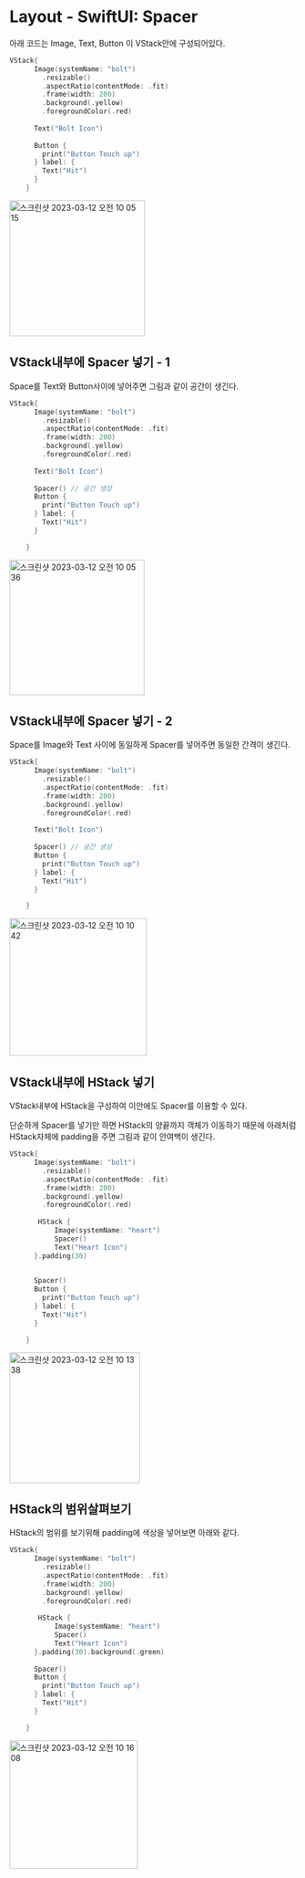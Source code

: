 # Layout - SwiftUI: Spacer

아래 코드는 Image, Text, Button 이 VStack안에 구성되어있다.

```swift
VStack{
      Image(systemName: "bolt")
        .resizable()
        .aspectRatio(contentMode: .fit)
        .frame(width: 200)
        .background(.yellow)
        .foregroundColor(.red)
 
      Text("Bolt Icon")
      
      Button {
        print("Button Touch up")
      } label: {
        Text("Hit")
      }
    }
```  

<img width="238" alt="스크린샷 2023-03-12 오전 10 05 15" src="https://user-images.githubusercontent.com/76529148/224518972-2bb24991-cb19-4493-b944-8f74cb1e0296.png">

## VStack내부에 Spacer 넣기 - 1
Space를 Text와 Button사이에 넣어주면 그림과 같이 공간이 생긴다. 

```swift
VStack{
      Image(systemName: "bolt")
        .resizable()
        .aspectRatio(contentMode: .fit)
        .frame(width: 200)
        .background(.yellow)
        .foregroundColor(.red)
 
      Text("Bolt Icon")
      
      Spacer() // 공간 생성
      Button {
        print("Button Touch up")
      } label: {
        Text("Hit")
      }

    }
```

<img width="237" alt="스크린샷 2023-03-12 오전 10 05 36" src="https://user-images.githubusercontent.com/76529148/224518974-47efe230-51f3-47b9-a7e4-39c08251b1a6.png">


## VStack내부에 Spacer 넣기 - 2

Space를 Image와 Text 사이에 동일하게 Spacer를 넣어주면 동일한 간격이 생긴다. 

```swift
VStack{
      Image(systemName: "bolt")
        .resizable()
        .aspectRatio(contentMode: .fit)
        .frame(width: 200)
        .background(.yellow)
        .foregroundColor(.red)
 
      Text("Bolt Icon")
      
      Spacer() // 공간 생성
      Button {
        print("Button Touch up")
      } label: {
        Text("Hit")
      }

    }
```

<img width="241" alt="스크린샷 2023-03-12 오전 10 10 42" src="https://user-images.githubusercontent.com/76529148/224518975-72f41eab-e1d3-4289-9e2c-a79ad7eca955.png">

## VStack내부에 HStack 넣기

VStack내부에 HStack을 구성하여 이안에도 Spacer를 이용할 수 있다.

단순하게 Spacer를 넣기만 하면 HStack의 양끝까지 객체가 이동하기 때문에 아래처럼 HStack자체에 padding을 주면 그림과 같이 안여백이 생긴다. 

```swift
VStack{
      Image(systemName: "bolt")
        .resizable()
        .aspectRatio(contentMode: .fit)
        .frame(width: 200)
        .background(.yellow)
        .foregroundColor(.red)
 
       HStack {
           Image(systemName: "heart")
           Spacer()
           Text("Heart Icon")
      }.padding(30)   

   
      Spacer() 
      Button {
        print("Button Touch up")
      } label: {
        Text("Hit")
      }

    }
```

<img width="229" alt="스크린샷 2023-03-12 오전 10 13 38" src="https://user-images.githubusercontent.com/76529148/224518978-71926ff4-2fda-4c24-b28f-0d36dc91d49e.png">

## HStack의 범위살펴보기

HStack의 범위를 보기위해 padding에 색상을 넣어보면 아래와 같다.

```swift
VStack{
      Image(systemName: "bolt")
        .resizable()
        .aspectRatio(contentMode: .fit)
        .frame(width: 200)
        .background(.yellow)
        .foregroundColor(.red)
 
       HStack {
           Image(systemName: "heart")
           Spacer()
           Text("Heart Icon")
      }.padding(30).background(.green)
   
      Spacer() 
      Button {
        print("Button Touch up")
      } label: {
        Text("Hit")
      }

    }
```

<img width="225" alt="스크린샷 2023-03-12 오전 10 16 08" src="https://user-images.githubusercontent.com/76529148/224518982-69b9f132-af1f-4c05-8ff1-474ca3b7846e.png">
